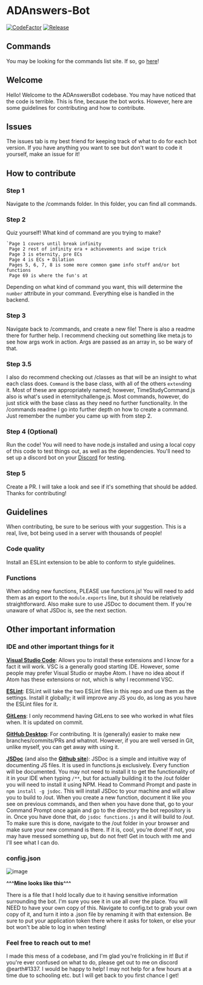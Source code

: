 # ADAnswers-Bot

[![CodeFactor](https://www.codefactor.io/repository/github/earthernsence/adanswers-bot/badge)](https://www.codefactor.io/repository/github/earthernsence/adanswers-bot)
[![Release](https://img.shields.io/github/v/release/earthernsence/ADAnswers-Bot?label=Release&color=brightgreen&cacheSeconds=3600)](https://github.com/earthernsence/ADAnswers-Bot/releases/latest)

## Commands

You may be looking for the commands list site. If so, go [here](https://earthernsence.github.io/ADAnswers-Bot/docs/)!

## Welcome

Hello! Welcome to the ADAnswersBot codebase. You may have noticed that the code is terrible. This is fine, because the bot works. However, here are some guidelines for contributing and how to contribute.

## Issues

The issues tab is my best friend for keeping track of what to do for each bot version. If you have anything you want to see but don't want to code it yourself, make an issue for it!

## How to contribute

### Step 1

Navigate to the /commands folder. In this folder, you can find all commands.

### Step 2

Quiz yourself! What kind of command are you trying to make?

```
`Page 1 covers until break infinity
 Page 2 rest of infinity era + achievements and swipe trick
 Page 3 is eternity, pre ECs
 Page 4 is ECs + Dilation
 Pages 5, 6, 7, 8 is some more common game info stuff and/or bot functions
 Page 69 is where the fun's at
```

Depending on what kind of command you want, this will determine the `number` attribute in your command. Everything else is handled in the backend.

### Step 3

Navigate back to /commands, and create a new file! There is also a readme there for further help. I recommend checking out something like meta.js to see how args work in action. Args are passed as an array in, so be wary of that.

### Step 3.5

I also do recommend checking out /classes as that will be an insight to what each class does. `Command` is the base class, with all of the others `extend`ing it. Most of these are appropriately named; however, TimeStudyCommand.js also is what's used in eternitychallenge.js. Most commands, however, do just stick with the base class as they need no further functionality. In the /commands readme I go into further depth on how to create a command. Just remember the number you came up with from step 2.

### Step 4 (Optional)

Run the code! You will need to have node.js installed and using a local copy of this code to test things out, as well as the dependencies. You'll need to set up a discord bot on your [Discord](https://discord.com/developers/applications) for testing.

### Step 5

Create a PR. I will take a look and see if it's something that should be added. Thanks for contributing!

## Guidelines

When contributing, be sure to be serious with your suggestion. This is a real, live, bot being used in a server with thousands of people!

### Code quality

Install an ESLint extension to be able to conform to style guidelines.

### Functions

When adding new functions, PLEASE use functions.js! You will need to add them as an export to the `module.exports` line, but it should be relatively straightforward. Also make sure to use JSDoc to document them. If you're unaware of what JSDoc is, see the next section.

## Other important information

### IDE and other important things for it

[**Visual Studio Code**](https://code.visualstudio.com/): Allows you to install these extensions and I know for a fact it will work. VSC is a generally good starting IDE. However, some people may prefer Visual Studio or maybe Atom. I have no idea about if Atom has these extensions or not, which is why I recommend VSC.

[**ESLint**](https://marketplace.visualstudio.com/items?itemName=dbaeumer.vscode-eslint):
ESLint will take the two ESLint files in this repo and use them as the settings. Install it globally; it will improve any JS you do, as long as you have the ESLint files for it.

[**GitLens**](https://marketplace.visualstudio.com/items?itemName=eamodio.gitlens):
I only recommend having GitLens to see who worked in what files when. It is updated on commit.

[**GitHub Desktop**](https://desktop.github.com/): For contributing. It is (generally) easier to make new branches/commits/PRs and whatnot. However, if you are well versed in Git, unlike myself, you can get away with using it.

[**JSDoc**](https://jsdoc.app/) (and also the [**Github site**](https://github.com/jsdoc/jsdoc)): JSDoc is a simple and intuitive way of documenting JS files. It is used in functions.js exclusively. Every function will be documented. You may not need to install it to get the functionality of it in your IDE when typing `/**`, but for actually building it to the /out folder you will need to install it using NPM. Head to Command Prompt and paste in `npm install -g jsdoc`. This will install JSDoc to your machine and will allow you to build to /out. When you create a new function, document it like you see on previous commands, and then when you have done that, go to your Command Prompt once again and go to the directory the bot repository is in. Once you have done that, do `jsdoc functions.js` and it will build to /out. To make sure this is done, navigate to the /out folder in your browser and make sure your new command is there. If it is, cool, you're done! If not, you may have messed something up, but do not fret! Get in touch with me and I'll see what I can do.

### config.json

![image](https://i.imgur.com/WuAs6b5.png)

**^^^Mine looks like this^^^**

There is a file that I hold locally due to it having sensitive information surrounding the bot. I'm sure you see it in use all over the place. You will NEED to have your own copy of this. Navigate to config.txt to grab your own copy of it, and turn it into a .json file by renaming it with that extension. Be sure to put your application token there where it asks for token, or else your bot won't be able to log in when testing!

### Feel free to reach out to me!

I made this mess of a codebase, and I'm glad you're frolicking in it! But if you're ever confused on what to do, please get out to me on discord @earth#1337. I would be happy to help! I may not help for a few hours at a time due to schooling etc. but I will get back to you first chance I get!
